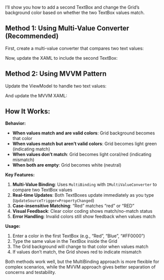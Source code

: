 I’ll show you how to add a second TextBox and change the Grid’s background color based on whether the two TextBox values match.

## Method 1: Using Multi-Value Converter (Recommended)

First, create a multi-value converter that compares two text values:​​​​​​​​​​​​​​​​

Now, update the XAML to include the second TextBox:​​​​​​​​​​​​​​​​

## Method 2: Using MVVM Pattern

Update the ViewModel to handle two text values:​​​​​​​​​​​​​​​​

And update the MVVM XAML:​​​​​​​​​​​​​​​​

## How It Works:

**Behavior:**

- **When values match and are valid colors**: Grid background becomes that color
- **When values match but aren’t valid colors**: Grid becomes light green (indicating match)
- **When values don’t match**: Grid becomes light coral/red (indicating mismatch)
- **When both are empty**: Grid becomes white (neutral)

**Key Features:**

1. **Multi-Value Binding**: Uses `MultiBinding` with `IMultiValueConverter` to compare two TextBox values
1. **Real-time Updates**: Both TextBoxes update immediately as you type (`UpdateSourceTrigger=PropertyChanged`)
1. **Case-insensitive Matching**: “Red” matches “red” or “RED”
1. **Visual Feedback**: Clear color coding shows match/no-match status
1. **Error Handling**: Invalid colors still show feedback when values match

**Usage:**

1. Enter a color in the first TextBox (e.g., “Red”, “Blue”, “#FF0000”)
1. Type the same value in the TextBox inside the Grid
1. The Grid background will change to that color when values match
1. If values don’t match, the Grid shows red to indicate mismatch

Both methods work well, but the MultiBinding approach is more flexible for complex scenarios, while the MVVM approach gives better separation of concerns and testability.​​​​​​​​​​​​​​​​